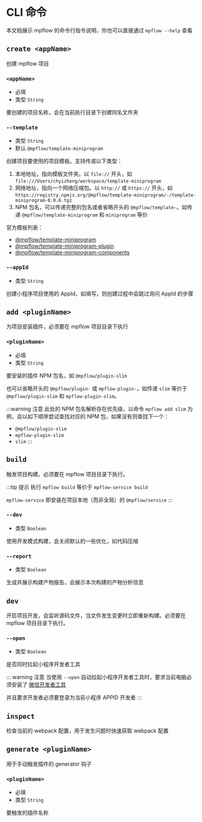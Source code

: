 # CLI 命令

本文档展示 mpflow 的命令行指令说明，你也可以直接通过 `mpflow --help` 查看

## `create <appName>`

创建 mpflow 项目

### `<appName>`
+ 必填
+ 类型 `String`

要创建的项目名称，会在当前执行目录下创建同名文件夹

### `--template`
+ 类型 `String`
+ 默认 `@mpflow/template-miniprogram`

创建项目要使用的项目模板。支持传递以下类型：
1. 本地地址，指向模板文件夹。以 `file://` 开头，如 `file:///Users/chyizheng/workspace/template-miniprogram`
1. 网络地址，指向一个网络压缩包。以 `http://` 或 `https://` 开头，如 `https://registry.npmjs.org/@mpflow/template-miniprogram/-/template-miniprogram-0.0.6.tgz`
1. NPM 包名，可以传递完整的包名或者省略开头的 `@mpflow/template-`。如传递 `@mpflow/template-miniprogram` 和 `miniprogram` 等价

官方模板列表：
+ [@mpflow/template-miniprogram](https://www.npmjs.com/package/@mpflow/template-miniprogram)
+ [@mpflow/template-miniprogram-plugin](https://www.npmjs.com/package/@mpflow/template-miniprogram-plugin)
+ [@mpflow/template-miniprogram-components](https://www.npmjs.com/package/@mpflow/template-miniprogram-components)

### `--appId`
+ 类型 `String`

创建小程序项目使用的 AppId，如填写，则创建过程中会跳过询问 AppId 的步骤

## `add <pluginName>`

为项目安装插件，必须要在 mpflow 项目目录下执行

### `<pluginName>`
+ 必填
+ 类型 `String`

要安装的插件 NPM 包名，如 `@mpflow/plugin-slim`

也可以省略开头的 `@mpflow/plugin-` 或 `mpflow-plugin-`，如传递 `slim` 等价于 `@mpflow/plugin-slim` 和 `mpflow-plugin-slim`。

:::warning 注意
此处的 NPM 包名解析存在优先级，以命令 `mpflow add slim` 为例，会以如下顺序尝试查找对应的 NPM 包，如果没有则查找下一个：

+ `@mpflow/plugin-slim`
+ `mpflow-plugin-slim`
+ `slim`
:::

## `build`

触发项目构建。必须要在 mpflow 项目目录下执行。

:::tip 提示
执行 `mpflow build` 等价于 `mpflow-service build`

`mpflow-service` 即安装在项目本地（而非全局）的 `@mpflow/service`
:::

### `--dev`
+ 类型 `Boolean`

使用开发模式构建，会关闭默认的一些优化，如代码压缩

### `--report`
+ 类型 `Boolean`

生成并展示构建产物报告，会展示本次构建的产物分析信息

## `dev`

开启项目开发，会监听源码文件，当文件发生变更时立即重新构建。必须要在 mpflow 项目目录下执行。

### `--open`
+ 类型 `Boolean`

是否同时拉起小程序开发者工具

::: warning 注意
当使用 `--open` 自动拉起小程序开发者工具时，要求当前电脑必须安装了 [微信开发者工具](https://developers.weixin.qq.com/miniprogram/dev/devtools/devtools.html)

并且要求开发者必须要登录为当前小程序 APPID 开发者
:::

## `inspect`

检查当前的 webpack 配置，用于发生问题时快速获取 webpack 配置

## `generate <pluginName>`

用于手动触发插件的 generator 钩子

### `<pluginName>`
+ 必填
+ 类型 `String`

要触发的插件名称
